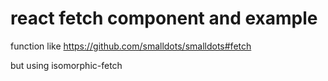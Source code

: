 # react fetch component and example

function like https://github.com/smalldots/smalldots#fetch

but using isomorphic-fetch
